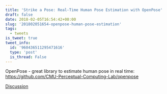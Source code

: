 ```yaml
---
title: 'Strike a Pose: Real-Time Human Pose Estimation with OpenPose'
draft: false
date: 2018-02-05T16:54:42+00:00
slug: '201802051654-openpose-human-pose-estimation'
tags:
  - tweets
is_tweet: true
tweet_info:
  id: '960436511295471616'
  type: 'post'
  is_thread: False
---
```




OpenPose - great library to estimate human pose in real time: <https://github.com/CMU-Perceptual-Computing-Lab/openpose>

[Discussion](https://x.com/sytelus/status/960436511295471616)
